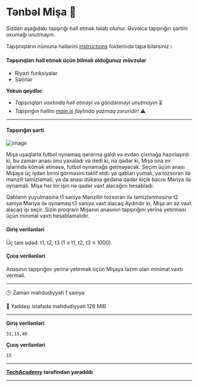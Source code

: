# Tənbəl Mişa 🎯

Sizdən aşağıdakı tapşırığı həll etmək tələb olunur. Əvvəlcə tapşırığın şərtini oxumağı unutmayın.

Tapşırıqların nümunə həllərini [instructions](../instructions) folderində tapa bilərsiniz :information_source:

#### Tapşırıqları həll etmək üçün bilməli olduğunuz mövzular

* Riyazi funksiyalar
* Sətirlər

**Yekun qeydlər**: 

* *Tapşırıqları vaxtında həll etməyi və göndərməyi unutmayın* ⏳
* *Tapşırığın həllini [main.js](./main.js) faylında yazmaq zəruridir!* :warning:

---

#### Tapşırığın şərti

![image](https://camo.githubusercontent.com/8da41b4a3d10af6e1c53615cb29e50705df4989f5ef64f9fbd053616b5a43f2c/68747470733a2f2f7374617469632e652d6f6c796d702e636f6d2f636f6e74656e742f65302f653031326262316135323336353733373633316339393239303836613332333239336239326466382e6a7067)

Mişa uşaqlarla futbol oynamaq qərarına gəldi və evdən çixmağa hazırlaşırdı ki, bu zaman anası onu yaxaladı və dedi ki, nə qədər ki, Mişa ona ev işlərində kömək etməsə, futbol oynamağa getməyəcək. Seçim üçün anası Mişaya üç işdən birini görməsini təklif etdi: ya qabları yumalı, ya tozsoran ilə mənzili təmizləməli, ya da anası dükana gedənə qədər kiçik bacısı Mariya ilə oynamalı. Mişa hər bir işin nə qədər vaxt alacağını hesabladı:

Qabların yuyulmasına t1 saniyə
Mənzilin tozsoran ilə təmizlənməsinə t2 saniyə
Mariya ilə oynamaq t3 saniyə vaxt alacaq
Aydındır ki, Mişa ən az vaxt alacaq işi seçir. Sizin proqram Mişanın anasının tapşırığını yerinə yetirməsi üçün minimal vaxtı hesablamalıdır.

#### Giriş verilənləri
Üç tam ədəd: t1, t2, t3 (1 ≤ t1, t2, t3 ≤ 1000).

#### Çıxış verilənləri
Anasının tapşırığını yerinə yetirmək üçün Mişaya lazım olan minimal vaxtı verməli.


---

:clock2: Zaman məhdudiyyəti 1 saniyə

:floppy_disk: Yaddaşı istafadə məhdudiyyəti 128 MiB

---

**Giriş verilənləri** 

```
31,15,40
```

**Çıxış verilənləri**

```
15
```


---

**[TechAcademy](https://www.tech.edu.az/) tərəfindən yaradılıb**

---
